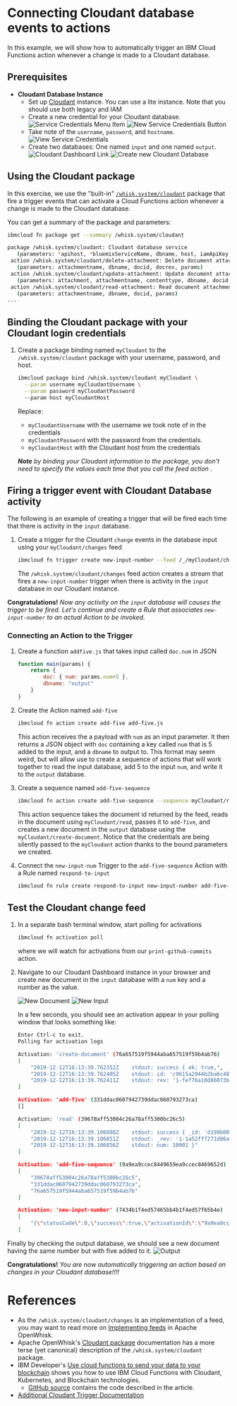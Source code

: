 <!--
#
# Licensed to the Apache Software Foundation (ASF) under one or more
# contributor license agreements.  See the NOTICE file distributed with
# this work for additional information regarding copyright ownership.
# The ASF licenses this file to You under the Apache License, Version 2.0
# (the "License"); you may not use this file except in compliance with
# the License.  You may obtain a copy of the License at
#
#     http://www.apache.org/licenses/LICENSE-2.0
#
# Unless required by applicable law or agreed to in writing, software
# distributed under the License is distributed on an "AS IS" BASIS,
# WITHOUT WARRANTIES OR CONDITIONS OF ANY KIND, either express or implied.
# See the License for the specific language governing permissions and
# limitations under the License.
#
-->

# Connecting Cloudant database events to actions

In this example, we will show how to automatically trigger an IBM Cloud Functions action whenever a change is made to a Cloudant database.

## Prerequisites

* **Cloudant Database Instance**
  * Set up [Cloudant](https://cloud.ibm.com/catalog/services/cloudant) instance. You can use a lite instance. Note that you should use both legacy and IAM 
  * Create a new credential for your Cloudant database.
    ![Service Credentials Menu Item](images/service-credentials-menu.png)
    ![New Service Credentials Button](images/new-service-credentials-button.png)
  * Take note of the `username`, `password`, and `hostname`.
    ![View Service Credentials](images/view-service-credentials.png)
  * Create two databases: One named `input` and one named `output`.
    ![Cloudant Dashboard Link](images/cloudant-dashboard-link.png)
    ![Create new Cloudant Database](images/create-database.png)

## Using the Cloudant package

In this exercise, we use the "built-in" [`/whisk.system/cloudant`](https://github.com/apache/openwhisk-catalog/tree/master/packages/cloudant) package that fire a trigger events that can activate a Cloud Functions action whenever a change is made to the Cloudant database.

You can get a summary of the package and parameters:

```bash
ibmcloud fn package get --summary /whisk.system/cloudant
```

```bash
package /whisk.system/cloudant: Cloudant database service
   (parameters: *apihost, *bluemixServiceName, dbname, host, iamApiKey, iamUrl, overwrite, password, username)
 action /whisk.system/cloudant/delete-attachment: Delete document attachment from database
   (parameters: attachmentname, dbname, docid, docrev, params)
 action /whisk.system/cloudant/update-attachment: Update document attachment in database
   (parameters: attachment, attachmentname, contenttype, dbname, docid, docrev, params)
 action /whisk.system/cloudant/read-attachment: Read document attachment from database
   (parameters: attachmentname, dbname, docid, params)
...

```

## Binding the Cloudant package with your Cloudant login credentials

1. Create a package binding named `myCloudant` to the `/whisk.system/cloudant` package with your username, password, and host.

    ```bash
    ibmcloud package bind /whisk.system/cloudant myCloudant \
      --param username myCloudantUsername \
      --param password myCloudantPassword
      --param host myCloudantHost
    ```

    Replace:
    * `myCloudantUsername` with the username we took note of in the credentials
    * `myCloudantPassword` with the password from the credentials.
    * `myCloudantHost` with the Cloudant host from the credentials

    _**Note** by binding your Cloudant information to the package, you don't need to specify the values each time that you call the feed action ._

## Firing a trigger event with Cloudant Database activity

The following is an example of creating a trigger that will be fired each time that there is activity in the `input` database.

1. Create a trigger for the Cloudant `change` events in the database input using your `myCloudant/changes` feed

    ```bash
    ibmcloud fn trigger create new-input-number --feed /_/myCloudant/changes --param dbname input
    ```

    The `/whisk.system/cloudant/changes` feed action creates a stream that fires a `new-input-number` trigger when there is activity in the `input` database in our Cloudant instance.


  **Congratulations!** _Now any activity on the `input` database will causes the trigger to be fired. Let's continue and create a Rule that associates `new-input-number` to an actual Action to be invoked._

### Connecting an Action to the Trigger

1. Create a function `addfive.js` that takes input called `doc.num` in JSON

    ```javascript
    function main(params) {
        return {
            doc: { num: params.num+5 },
            dbname: "output"
        }
    }
    ```

1. Create the Action named `add-five`

    ```bash
    ibmcloud fn action create add-five add-five.js
    ```

    This action receives the a payload with `num` as an input parameter. It then returns a JSON object with `doc` containing a key called `num` that is 5 added to the input, and a `dbname` to output to. This format may seem weird, but will allow use to create a sequence of actions that will work together to read the input database, add 5 to the input `num`, and write it to the `output` database.

1. Create a sequence named `add-five-sequence`
   ```bash
   ibmcloud fn action create add-five-sequence --sequence myCloudant/read,add-five,myCloudant/create-document
   ```
   This action sequence takes the document id returned by the feed, reads in the document using `myCloudant/read`, passes it to `add-five`, and creates a new document in the `output` database using the `myCloudant/create-document`. Notice that the credentials are being silently passed to the `myCloudant` action thanks to the bound parameters we created.



1. Connect the `new-input-num` Trigger to the `add-five-sequence` Action with a Rule named `respond-to-input`

    ```bash
    ibmcloud fn rule create respond-to-input new-input-number add-five-sequence
    ```

## Test the Cloudant change feed

1. In a separate bash terminal window, start polling for activations

    ```bash
    ibmcloud fn activation poll
    ```

    where we will watch for activations from our `print-github-commits` action.

1. Navigate to our Cloudant Dashboard instance in your browser and create new document in the `input` database with a `num` key and a number as the value.

    ![New Document](images/new-document.png)
    ![New Input](images/new-input.png)


    In a few seconds, you should see an activation appear in your polling window that looks  something like:

    ```bash
    Enter Ctrl-c to exit.
    Polling for activation logs
    
    Activation: 'create-document' (76a657519f5944aba657519f59b4ab76)
    [
        "2019-12-12T16:13:39.762352Z    stdout: success { ok: true,",
        "2019-12-12T16:13:39.762405Z    stdout: id: 'c9615a2944b2ba6c48d3da463729fc62',",
        "2019-12-12T16:13:39.762411Z    stdout: rev: '1-fef76a10d86073bc8c88f1680fbf2cbe' }"
    ]
    
    Activation: 'add-five' (331ddac0607942739ddac060793273ca)
    []
    
    Activation: 'read' (39678aff53004c26a78aff5300bc26c5)
    [
        "2019-12-12T16:13:39.106808Z    stdout: success { _id: 'd199b00873628e1f9d3ec77fcc434264',",
        "2019-12-12T16:13:39.106851Z    stdout: _rev: '1-1a52fff271d86a0b057dc03fac3b0550',",
        "2019-12-12T16:13:39.106856Z    stdout: num: 10001 }"
    ]
    
    Activation: 'add-five-sequence' (9a9ea9ccec8449659ea9ccec8469652d)
    [
        "39678aff53004c26a78aff5300bc26c5",
        "331ddac0607942739ddac060793273ca",
        "76a657519f5944aba657519f59b4ab76"
    ]
    
    Activation: 'new-input-number' (7434b1f4ed57465bb4b1f4ed57f65b4e)
    [
        "{\"statusCode\":0,\"success\":true,\"activationId\":\"9a9ea9ccec8449659ea9ccec8469652d\",\"rule\":\"josephine.watson@gmail.com_ns/respond-to-input\",\"action\":\"josephine.watson@gmail.com_ns/add-five-sequence\"}"
    ]

    ```
  Finally by checking the output database, we should see a new document having the same number but with five added to it.
  ![Output](images/output.png)

  **Congratulations!** _You are now automatically triggering an action based on changes in your Cloudant database!!!!_

# References

* As the `/whisk.system/cloudant/changes` is an implementation of a feed, you may want to read more on [Implementing feeds](https://github.com/apache/openwhisk/blob/master/docs/feeds.md) in Apache OpenWhisk.
* Apache OpenWhisk's [Cloudant package](https://github.com/apache/openwhisk-package-cloudant) documentation has a more terse (yet canonical) description of the `/whisk.system/cloudant` package.
* IBM Developer's [Use cloud functions to send your data to your blockchain](https://developer.ibm.com/tutorials/use-cloud-functions-to-send-your-data-to-your-blockchain/) shows you how to use IBM Cloud Functions with Cloudant, Kubernetes, and Blockchain technologies.
  * [GitHub source](https://github.com/IBM/ibm-cloud-functions-serverless-blockchain) contains the code described in the article.
* [Additional Cloudant Trigger Documentation](https://github.com/ibm-functions/trigger-cloudant)

